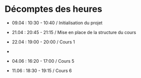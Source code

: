 # Décomptes des heures

- 09.04 : 10:30 - 10:40 / Initialisation du projet
- 21.04 : 20:45 - 21:15 / Mise en place de la structure du cours
- 22.04 : 19:00 - 20:00 / Cours 1
- 

- 04.06 : 16:20 - 17:00 / Cours 5
- 11.06 : 18:30 - 19:15 / Cours 6